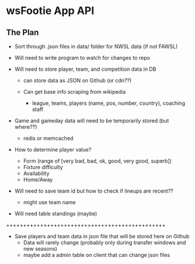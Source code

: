 # wsFootie App API

## The Plan

- Sort through .json files in data/ folder for NWSL data (if not FAWSL)

- Will need to write program to watch for changes to repo

- Will need to store player, team, and competition data in DB

  - can store data as JSON on Github (or cdn??)

  - Can get base info scraping from wikipedia
    - league, teams, players (name, pos, number, country), coaching staff

- Game and gameday data will need to be temporarily stored (but where??)

  - redis or memcached

- How to determine player value?

  - Form (range of [very bad, bad, ok, good, very good, superb])
  - Fixture difficulty
  - Availability
  - Home/Away

- Will need to save team id but how to check if lineups are recent??

  - might use team name

- Will need table standings (maybe)

+++++++++++++++++++++++++++++++++++++++++++++++

- Save players and team data in json file that will be stored here on Github
  - Data will rarely change (probably only during transfer windows and new seasons)
  - maybe add a admin table on client that can change json files
